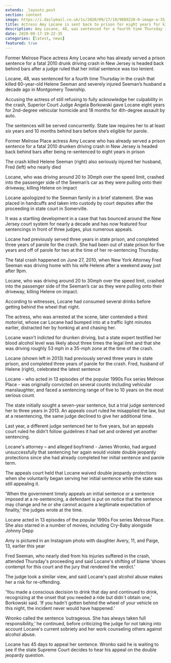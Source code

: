 ```yaml
---
extends: _layouts.post
section: content
image: https://i.dailymail.co.uk/1s/2020/09/17/19/9889228-0-image-a-35_1600365955028.jpg 
title: Actress Amy Locane is sent back to prison for eight years for killing a woman, 60, in 2010 DUI crash 
description: Amy Locane, 48, was sentenced for a fourth time Thursday in the crash that killed 60-year-old Helene Seeman and severely injured Seemans husband a decade ago in Montgomery Township, NJ 
date: 2020-09-17-19-22-35 
categories: [latest, news] 
featured: true 
--- 
```

Former Melrose Place actress Amy Locane who has already served a prison sentence for a fatal 2010 drunk driving crash in New Jersey is headed back behind bars after a judge ruled that her initial sentence was too lenient.

Locane, 48, was sentenced for a fourth time Thursday in the crash that killed 60-year-old Helene Seeman and severely injured Seeman’s husband a decade ago in Montgomery Township.

Accusing the actress of still refusing to fully acknowledge her culpability in the crash, Superior Court Judge Angela Borkowski gave Locane eight years for 2nd-degree vehicular homicide and 18 months for 4th-degree assault by auto.

The sentences will be served concurrently. State law requires her to at least six years and 10 months behind bars before she’s eligible for parole.

Former Melrose Place actress Amy Locane who has already served a prison sentence for a fatal 2010 drunken driving crash in New Jersey is headed back behind bars after being re-sentenced to eight years in prison

The crash killed Helene Seeman (right) also seriously injured her husband, Fred (left) who nearly died

Locane, who was driving around 20 to 30mph over the speed limit, crashed into the passenger side of the Seeman’s car as they were pulling onto their driveway, killing Helene on impact

Locane apologized to the Seeman family in a brief statement. She was placed in handcuffs and taken into custody by court deputies after the proceeding in state court in Somerville.

It was a startling development in a case that has bounced around the New Jersey court system for nearly a decade and has now featured four sentencings in front of three judges, plus numerous appeals.

Locane had previously served three years in state prison, and completed three years of parole for the crash. She had been out of state prison for five years and off of parole for two at the time of her re-sentencing Thursday.

The fatal crash happened on June 27, 2010, when New York Attorney Fred Seeman was driving home with his wife Helene after a weekend away just after 9pm.

Locane, who was driving around 20 to 30mph over the speed limit, crashed into the passenger side of the Seeman’s car as they were pulling onto their driveway, killing Helene on impact.

According to witnesses, Locane had consumed several drinks before getting behind the wheel that night.

The actress, who was arrested at the scene, later contended a third motorist, whose car Locane had bumped into at a traffic light minutes earlier, distracted her by honking at and chasing her.

Locane wasn't indicted for drunken driving, but a state expert testified her blood alcohol level was likely about three times the legal limit and that she was driving roughly 53 mph in a 35-mph zone at the time of the crash.

Locane (shown left in 2013) had previously served three years in state prison, and completed three years of parole for the crash. Fred, husband of Helene (right), celebrated the latest sentence

Locane - who acted in 13 episodes of the popular 1990s Fox series Melrose Place - was originally convicted on several counts including vehicular manslaughter, and faced a sentencing range of five to 10 years on the most serious count.

The state initially sought a seven-year sentence, but a trial judge sentenced her to three years in 2013. An appeals court ruled he misapplied the law, but at a resentencing, the same judge declined to give her additional time.

Last year, a different judge sentenced her to five years, but an appeals court ruled he didn't follow guidelines it had set and ordered yet another sentencing. 

Locane's attorney – and alleged boyfriend - James Wronko, had argued unsuccessfully that sentencing her again would violate double jeopardy protections since she had already completed her initial sentence and parole term.

The appeals court held that Locane waived double jeopardy protections when she voluntarily began serving her initial sentence while the state was still appealing it.

'When the government timely appeals an initial sentence or a sentence imposed at a re-sentencing, a defendant is put on notice that the sentence may change and he or she cannot acquire a legitimate expectation of finality,' the judges wrote at the time.

Locane acted in 13 episodes of the popular 1990s Fox series Melrose Place. She also starred in a number of movies, including Cry-Baby alongside Johnny Depp

Amy is pictured in an Instagram photo with daughter Avery, 11, and Paige, 13, earlier this year

Fred Seeman, who nearly died from his injuries suffered in the crash, attended Thursday's proceeding and said Locane's shifting of blame ‘shows contempt for this court and the jury that rendered the verdict.’

The judge took a similar view, and said Locane's past alcohol abuse makes her a risk for re-offending.

‘You made a conscious decision to drink that day and continued to drink, recognizing at the onset that you needed a ride but didn´t obtain one,’ Borkowski said. ‘If you hadn't gotten behind the wheel of your vehicle on this night, the incident never would have happened.’

Wronko called the sentence ‘outrageous. She has always taken full responsibility,’ he continued, before criticizing the judge for not taking into account Locane's current sobriety and her work counseling others against alcohol abuse.

Locane has 45 days to appeal her sentence. Wronko said he is waiting to see if the state Supreme Court decides to hear his appeal on the double jeopardy question.


